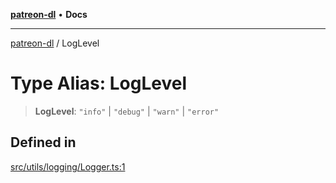 [**patreon-dl**](../README.md) • **Docs**

***

[patreon-dl](../README.md) / LogLevel

# Type Alias: LogLevel

> **LogLevel**: `"info"` \| `"debug"` \| `"warn"` \| `"error"`

## Defined in

[src/utils/logging/Logger.ts:1](https://github.com/patrickkfkan/patreon-dl/blob/29c94231b23a7a4c79dabb0a793bbd02deb02932/src/utils/logging/Logger.ts#L1)
